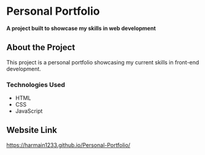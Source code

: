 
# Personal Portfolio

**A project built to showcase my skills in web development**

## About the Project
This project is a personal portfolio showcasing my current skills in front-end development.

### Technologies Used

- HTML
- CSS
- JavaScript

## Website Link
https://harmain1233.github.io/Personal-Portfolio/
